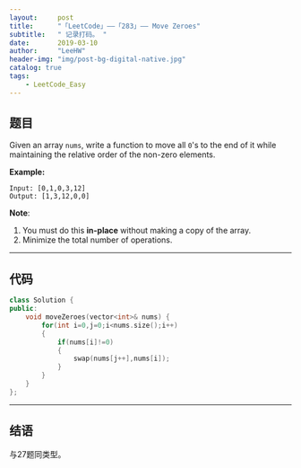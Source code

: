```yaml
---
layout:     post
title:      "「LeetCode」——「283」—— Move Zeroes"
subtitle:   " 记录打码。 "
date:       2019-03-10 
author:     "LeeHW"
header-img: "img/post-bg-digital-native.jpg"
catalog: true
tags:
    - LeetCode_Easy
---
```


## 题目

Given an array `nums`, write a function to move all `0`'s to the end of it while maintaining the relative order of the non-zero elements.

**Example:**

```
Input: [0,1,0,3,12]
Output: [1,3,12,0,0]
```

**Note**:

1. You must do this **in-place** without making a copy of the array.
2. Minimize the total number of operations.

---

## 代码

```c++
class Solution {
public:
    void moveZeroes(vector<int>& nums) {
        for(int i=0,j=0;i<nums.size();i++)
        {
            if(nums[i]!=0)
            {
                swap(nums[j++],nums[i]);
            }
        }
    }
};
```



---

## 结语

与27题同类型。